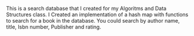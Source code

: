 This is a search database that I created for my Algoritms and Data Structures class.
I Created an implementation of a hash map with functions to search for a book in the database. 
You could search by author name, title, Isbn number, Publisher and rating.
